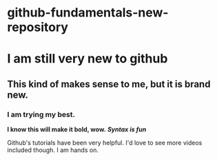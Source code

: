 # github-fundamentals-new-repository
# I am still very new to github
## This kind of makes sense to me, but it is brand new.
### I am trying my best.

**I know this will make it bold, wow.**
***Syntax is fun***

Github's tutorials have been very helpful. I'd love to see more videos included though. I am hands on.
